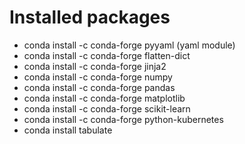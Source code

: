 # Installed packages
- conda install -c conda-forge pyyaml (yaml module)
- conda install -c conda-forge flatten-dict
- conda install -c conda-forge jinja2
- conda install -c conda-forge numpy
- conda install -c conda-forge pandas
- conda install -c conda-forge matplotlib
- conda install -c conda-forge scikit-learn
- conda install -c conda-forge python-kubernetes
- conda install tabulate